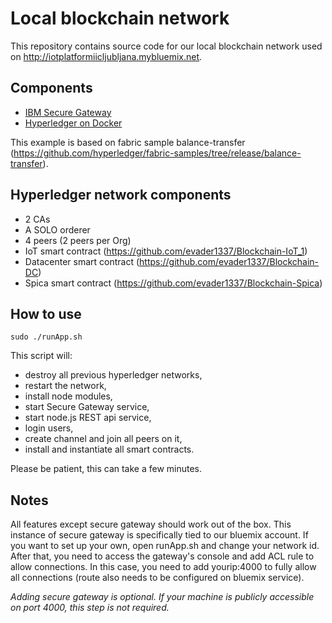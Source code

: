 # Local blockchain network

This repository contains source code for our local blockchain network used on http://iotplatformiicljubljana.mybluemix.net.

## Components

* [IBM Secure Gateway](https://www.ibm.com/blogs/bluemix/2017/03/secure-gateway-everything-ever-wanted-know/) 
* [Hyperledger on Docker](https://www.docker.com/)

This example is based on fabric sample balance-transfer (https://github.com/hyperledger/fabric-samples/tree/release/balance-transfer).

## Hyperledger network components

* 2 CAs
* A SOLO orderer
* 4 peers (2 peers per Org)
* IoT smart contract (https://github.com/evader1337/Blockchain-IoT_1)
* Datacenter smart contract (https://github.com/evader1337/Blockchain-DC)
* Spica smart contract (https://github.com/evader1337/Blockchain-Spica)

## How to use

```
sudo ./runApp.sh
```

This script will:
- destroy all previous hyperledger networks,
- restart the network,
- install node modules,
- start Secure Gateway service,
- start node.js REST api service,
- login users,
- create channel and join all peers on it,
- install and instantiate all smart contracts.

Please be patient, this can take a few minutes.

## Notes
All features except secure gateway should work out of the box. This instance of secure gateway is specifically tied to our bluemix account. If you want to set up your own, open runApp.sh and change your network id. After that, you need to access the gateway's console and add ACL rule to allow connections. In this case, you need to add yourip:4000 to fully allow all connections (route also needs to be configured on bluemix service).

*Adding secure gateway is optional. If your machine is publicly accessible on port 4000, this step is not required.*
